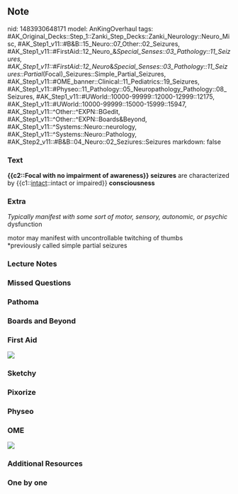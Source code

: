 ## Note
nid: 1483930648171
model: AnKingOverhaul
tags: #AK_Original_Decks::Step_1::Zanki_Step_Decks::Zanki_Neurology::Neuro_Misc, #AK_Step1_v11::#B&B::15_Neuro::07_Other::02_Seizures, #AK_Step1_v11::#FirstAid::12_Neuro_&_Special_Senses::03_Pathology::11_Seizures, #AK_Step1_v11::#FirstAid::12_Neuro_&_Special_Senses::03_Pathology::11_Seizures::Partial_(Focal)_Seizures::Simple_Partial_Seizures, #AK_Step1_v11::#OME_banner::Clinical::11_Pediatrics::19_Seizures, #AK_Step1_v11::#Physeo::11_Pathology::05_Neuropathology_Pathology::08_Seizures, #AK_Step1_v11::#UWorld::10000-99999::12000-12999::12175, #AK_Step1_v11::#UWorld::10000-99999::15000-15999::15947, #AK_Step1_v11::^Other::^EXPN::BGedit, #AK_Step1_v11::^Other::^EXPN::Boards&Beyond, #AK_Step1_v11::^Systems::Neuro::neurology, #AK_Step1_v11::^Systems::Neuro::Pathology, #AK_Step2_v11::#B&B::04_Neuro::02_Seziures::Seizures
markdown: false

### Text
<div>
  <div>
    <b>{{c2::Focal with no impairment of awareness}} seizures</b>
    are characterized by {{c1::<u>intact</u>::intact or impaired}}
    <b>consciousness</b>
  </div>
</div>

### Extra
<i>Typically manifest with some sort of motor, sensory, autonomic,
or psychic</i> dysfunction
<div>
  motor may manifest with uncontrollable twitching of thumbs
</div>
<div>
  *previously called simple partial seizures
</div>

### Lecture Notes


### Missed Questions


### Pathoma


### Boards and Beyond


### First Aid
<img src="tmpfGegH9.png">

### Sketchy


### Pixorize


### Physeo


### OME
<div class="ome-widget">
  <a href=
  "https://onlinemeded.org/spa/pediatrics/seizures/acquire?ref=anki">
  <img src="_OME_AnkiFlashcards_Lesson_2.png"></a>
</div>

### Additional Resources


### One by one

